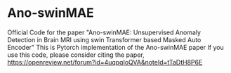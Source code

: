 # Ano-swinMAE
Official Code for the paper "Ano-swinMAE: Unsupervised Anomaly Detection in Brain MRI using swin Transformer based Masked Auto Encoder"
This is Pytorch implementation of the Ano-swinMAE paper 
If you use this code, please consider citing the paper, https://openreview.net/forum?id=4uqpqIoQVA&noteId=tTaDtH8P6E
